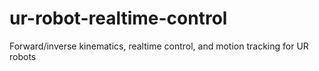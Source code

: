 # ur-robot-realtime-control
Forward/inverse kinematics, realtime control, and motion tracking for UR robots
